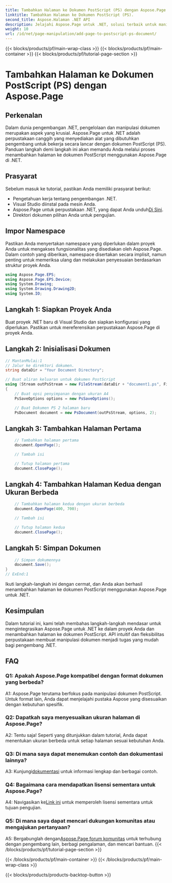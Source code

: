 ```yaml
---
title: Tambahkan Halaman ke Dokumen PostScript (PS) dengan Aspose.Page
linktitle: Tambahkan Halaman ke Dokumen PostScript (PS).
second_title: Aspose.Halaman .NET API
description: Jelajahi Aspose.Page untuk .NET, solusi terbaik untuk manipulasi dokumen PostScript yang lancar dalam proyek .NET Anda.
weight: 10
url: /id/net/page-manipulation/add-page-to-postscript-ps-document/
---
```


{{< blocks/products/pf/main-wrap-class >}}
{{< blocks/products/pf/main-container >}}
{{< blocks/products/pf/tutorial-page-section >}}

# Tambahkan Halaman ke Dokumen PostScript (PS) dengan Aspose.Page

## Perkenalan

Dalam dunia pengembangan .NET, pengelolaan dan manipulasi dokumen merupakan aspek yang krusial. Aspose.Page untuk .NET adalah perpustakaan canggih yang menyediakan alat yang dibutuhkan pengembang untuk bekerja secara lancar dengan dokumen PostScript (PS). Panduan langkah demi langkah ini akan memandu Anda melalui proses menambahkan halaman ke dokumen PostScript menggunakan Aspose.Page di .NET.

## Prasyarat

Sebelum masuk ke tutorial, pastikan Anda memiliki prasyarat berikut:

- Pengetahuan kerja tentang pengembangan .NET.
- Visual Studio diinstal pada mesin Anda.
-  Aspose.Page untuk perpustakaan .NET, yang dapat Anda unduh[Di Sini](https://releases.aspose.com/page/net/).
- Direktori dokumen pilihan Anda untuk pengujian.

## Impor Namespace

Pastikan Anda menyertakan namespace yang diperlukan dalam proyek Anda untuk mengakses fungsionalitas yang disediakan oleh Aspose.Page. Dalam contoh yang diberikan, namespace disertakan secara implisit, namun penting untuk memeriksa ulang dan melakukan penyesuaian berdasarkan struktur proyek Anda.

```csharp
using Aspose.Page.EPS;
using Aspose.Page.EPS.Device;
using System.Drawing;
using System.Drawing.Drawing2D;
using System.IO;
```

## Langkah 1: Siapkan Proyek Anda

Buat proyek .NET baru di Visual Studio dan siapkan konfigurasi yang diperlukan. Pastikan untuk mereferensikan perpustakaan Aspose.Page di proyek Anda.

## Langkah 2: Inisialisasi Dokumen

```csharp
// MantanMulai:1
// Jalur ke direktori dokumen.
string dataDir = "Your Document Directory";

// Buat aliran keluaran untuk dokumen PostScript
using (Stream outPsStream = new FileStream(dataDir + "document1.ps", FileMode.Create))
{
    // Buat opsi penyimpanan dengan ukuran A4
    PsSaveOptions options = new PsSaveOptions();

    // Buat Dokumen PS 2 halaman baru
    PsDocument document = new PsDocument(outPsStream, options, 2);
```

## Langkah 3: Tambahkan Halaman Pertama

```csharp
    // Tambahkan halaman pertama
    document.OpenPage();

    // Tambah isi

    // Tutup halaman pertama
    document.ClosePage();
```

## Langkah 4: Tambahkan Halaman Kedua dengan Ukuran Berbeda

```csharp
    // Tambahkan halaman kedua dengan ukuran berbeda
    document.OpenPage(400, 700);

    // Tambah isi

    // Tutup halaman kedua
    document.ClosePage();
```

## Langkah 5: Simpan Dokumen

```csharp
    // Simpan dokumennya
    document.Save();
}
// ExEnd:1
```

Ikuti langkah-langkah ini dengan cermat, dan Anda akan berhasil menambahkan halaman ke dokumen PostScript menggunakan Aspose.Page untuk .NET.

## Kesimpulan

Dalam tutorial ini, kami telah membahas langkah-langkah mendasar untuk mengintegrasikan Aspose.Page untuk .NET ke dalam proyek Anda dan menambahkan halaman ke dokumen PostScript. API intuitif dan fleksibilitas perpustakaan membuat manipulasi dokumen menjadi tugas yang mudah bagi pengembang .NET.

## FAQ

### Q1: Apakah Aspose.Page kompatibel dengan format dokumen yang berbeda?

A1: Aspose.Page terutama berfokus pada manipulasi dokumen PostScript. Untuk format lain, Anda dapat menjelajahi pustaka Aspose yang disesuaikan dengan kebutuhan spesifik.

### Q2: Dapatkah saya menyesuaikan ukuran halaman di Aspose.Page?

A2: Tentu saja! Seperti yang ditunjukkan dalam tutorial, Anda dapat menentukan ukuran berbeda untuk setiap halaman sesuai kebutuhan Anda.

### Q3: Di mana saya dapat menemukan contoh dan dokumentasi lainnya?

 A3: Kunjungi[dokumentasi](https://reference.aspose.com/page/net/) untuk informasi lengkap dan berbagai contoh.

### Q4: Bagaimana cara mendapatkan lisensi sementara untuk Aspose.Page?

 A4: Navigasikan ke[Link ini](https://purchase.aspose.com/temporary-license/) untuk memperoleh lisensi sementara untuk tujuan pengujian.

### Q5: Di mana saya dapat mencari dukungan komunitas atau mengajukan pertanyaan?

 A5: Bergabunglah dengan[Aspose.Page forum komunitas](https://forum.aspose.com/c/page/39) untuk terhubung dengan pengembang lain, berbagi pengalaman, dan mencari bantuan.
{{< /blocks/products/pf/tutorial-page-section >}}

{{< /blocks/products/pf/main-container >}}
{{< /blocks/products/pf/main-wrap-class >}}

{{< blocks/products/products-backtop-button >}}
